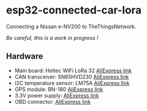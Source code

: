 # esp32-connected-car-lora
Connecting a Nissan e-NV200 to TheThingsNetwork.

*Be careful, this is a work in progress !*

## Hardware

* Main board: Heltec WiFi LoRa 32 [AliExpress link](https://www.aliexpress.com/item/868MHz-915MHz-SX1276-ESP32-LoRa-0-96-Inch-Blue-OLED-Display-Bluetooth-WIFI-LoraDevelopment-Board-for/32836942433.html)
* CAN transceiver: SN65HVD230 [AliExpress link](https://www.aliexpress.com/item/SN65HVD230-CAN-bus-transceiver-communication-module-for-arduino/32686393467.html)
* I2C temperature sensor: LM75A [AliExpress link](https://www.aliexpress.com/item/LM75A-Temperature-Sensor-High-speed-I2C-IIC-Interface-Development-Board-Module-Programmable-Temperature-Threshold-2-8V/32835420481.html)
* GPS module: BN-180 [AliExpress link](https://www.aliexpress.com/item/small-size-GPS-Module-GPS-GLONASS-Dual-NEO-M8N-Solution-GNSS-module-GPS-Module-UART-TTL/32796866720.html)
* 3.3V power supply: [AliExpress link](https://www.aliexpress.com/item/9V-12V-19V-To-3-3V-DC-DC-Step-Down-Power-Supply-Module-USB-Buck-Converter/32847266708.html)
* OBD connector: [AliExpress link](https://www.aliexpress.com/item/OBD-2-Connector-Plug-16-Pin-OBD-II-OBD-2-Diagnostic-Male-Terminal-Connector-Plug-DIY/32669962593.html)
